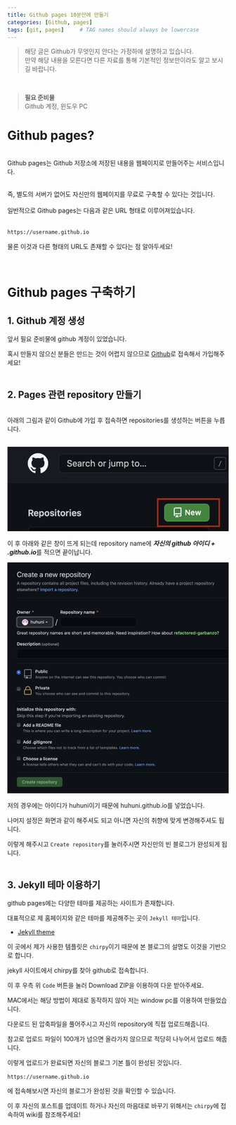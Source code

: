 ```yaml
---
title: Github pages 10분만에 만들기
categories: [Github, pages]
tags: [git, pages]     # TAG names should always be lowercase
---
```

> 해당 글은 Github가 무엇인지 안다는 가정하에 설명하고 있습니다.  
> 만약 해당 내용을 모른다면 다른 자료를 통해 기본적인 정보만이라도 알고 보시길 바랍니다.  

<br/>


> **필요 준비물**  
> Github 계정, 윈도우 PC


# Github pages?
<br/>
Github pages는 Github 저장소에 저장된 내용을 웹페이지로 만들어주는 서비스입니다.
<br/>
<br/>

즉, 별도의 서버가 없어도 자신만의 웹페이지를 무료로 구축할 수 있다는 것입니다.
<br/>
<br/>
일반적으로 Github pages는 다음과 같은 URL 형태로 이루어져있습니다.
<br/>
<br/>

```markdown
https://username.github.io
```
물론 이것과 다른 형태의 URL도 존재할 수 있다는 점 알아두세요!  
<br/>
<br/>

# Github pages 구축하기
## 1. Github 계정 생성 
앞서 필요 준비물에 github 계정이 있었습니다.  

혹시 만들지 않으신 분들은 만드는 것이 어렵지 않으므로 [Github](https://github.com)로 접속해서 가입해주세요!
<br/>
<br/>

## 2. Pages 관련 repository 만들기
<br/>
아래의 그림과 같이 Github에 가입 후 접속하면 repositories를 생성하는 버튼을 누릅니다.

<br/>
<br/>

![github_page_repo](/assets/img/favicons/github_page_repo1.png)

이 후 아래와 같은 창이 뜨게 되는데 repository name에 ***자신의 github 아이디 + .github.io***를 적으면 끝이납니다.  

![github_page_name](/assets/img/favicons/github_page_repo2.png)

저의 경우에는 아이디가 huhuni이기 때문에 huhuni.github.io를 넣었습니다.

나머지 설정은 화면과 같이 해주셔도 되고 아니면 자신의 취향에 맞게 변경해주셔도 됩니다.

이렇게 해주시고 `Create repository`를 눌러주시면 자신만의 빈 블로그가 완성되게 됩니다.
<br/>
<br/>

## 3. Jekyll 테마 이용하기

github pages에는 다양한 테마를 제공하는 사이트가 존재합니다.

대표적으로 제 홈페이지와 같은 테마를 제공해주는 곳이 `Jekyll 테마`입니다.

- [Jekyll theme](https://jekyllthemes.org/)

이 곳에서 제가 사용한 템플릿은 `chirpy`이기 때문에 본 블로그의 설명도 이것을 기반으로 합니다.

jekyll 사이트에서 chirpy를 찾아 github로 접속합니다.

이 후 우측 위 `Code` 버튼을 눌러 Download ZIP을 이용하여 다운 받아주세요.

MAC에서는 해당 방법이 제대로 동작하지 않아 저는 window pc를 이용하여 만들었습니다.

다운로드 된 압축파일을 풀어주시고 자신의 repository에 직접 업로드해줍니다.

참고로 업로드 파일이 100개가 넘으면 올라가지 않으므로 적당히 나누어서 업로드 해줍니다.

이렇게 업로드가 완료되면 자신의 블로그 기본 틀이 완성된 것입니다.

```
https://username.github.io
```
에 접속해보시면 자신의 블로그가 완성된 것을 확인할 수 있습니다.

이 후 자신의 포스트를 업데이트 하거나 자신의 마음대로 바꾸기 위해서는 `chirpy`에 접속하여 wiki를 참조해주세요!

